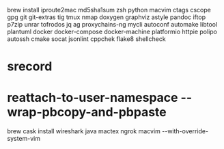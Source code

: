 brew install
iproute2mac md5sha1sum zsh python macvim ctags cscope gpg git git-extras tig tmux nmap doxygen graphviz astyle pandoc iftop p7zip unrar tofrodos jq ag proxychains-ng mycli autoconf automake libtool plantuml docker docker-compose docker-machine platformio httpie polipo autossh cmake socat jsonlint cppchek flake8 shellcheck

# srecord
# reattach-to-user-namespace --wrap-pbcopy-and-pbpaste
brew cask install
wireshark java mactex ngrok macvim --with-override-system-vim
